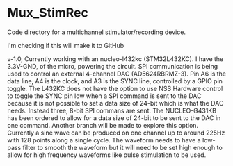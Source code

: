 # Mux_StimRec
Code directory for a multichannel stimulator/recording device. 

I'm checking if this will make it to GitHub

v-1.0, Currently working with an nucleo-l432kc (STM32L432KC). I have the 3.3V-GND, of the micro, powering the circuit. SPI communication is being used to control an external 4-channel DAC (AD5624RBRMZ-3). Pin A6 is the data line, A4 is the clock, and A3 is the SYNC line, controlled by a GPIO pin toggle. The L432KC does not have the option to use NSS Hardware control to toggle the SYNC pin low when a SPI command is sent to the DAC because it is not possible to set a data size of 24-bit which is what the DAC needs. Instead three, 8-bit SPI commans are sent. The NUCLEO-G431KB has been ordered to allow for a data size of 24-bit to be sent to the DAC in one command. Another branch will be made to explore this option. Currently a sine wave can be produced on one channel up to around 225Hz with 128 points along a single cycle. The waveform needs to have a low-pass filter to smooth the waveform but it will need to be set high enough to allow for high frequency waveforms like pulse stimulation to be used. 

